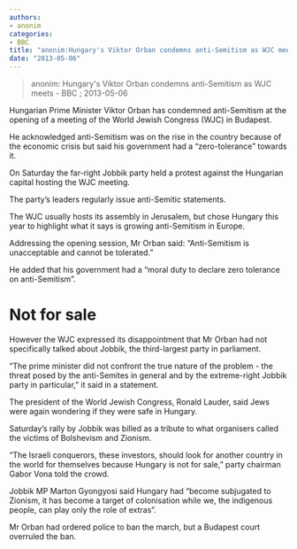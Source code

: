```yaml
---
authors: 
- anonim
categories: 
- BBC
title: "anonim:Hungary's Viktor Orban condemns anti-Semitism as WJC meets"
date: "2013-05-06"
---
```

> anonim: Hungary's Viktor Orban condemns anti-Semitism as WJC meets - BBC ; 2013-05-06

Hungarian Prime Minister Viktor Orban has condemned anti-Semitism at the opening of a meeting of the World Jewish Congress (WJC) in Budapest.

He acknowledged anti-Semitism was on the rise in the country because of the economic crisis but said his government had a “zero-tolerance” towards it.

On Saturday the far-right Jobbik party held a protest against the Hungarian capital hosting the WJC meeting.

The party’s leaders regularly issue anti-Semitic statements.

The WJC usually hosts its assembly in Jerusalem, but chose Hungary this year to highlight what it says is growing anti-Semitism in Europe.

Addressing the opening session, Mr Orban said: “Anti-Semitism is unacceptable and cannot be tolerated.”

He added that his government had a “moral duty to declare zero tolerance on anti-Semitism”.

Not for sale
============

However the WJC expressed its disappointment that Mr Orban had not specifically talked about Jobbik, the third-largest party in parliament.

“The prime minister did not confront the true nature of the problem - the threat posed by the anti-Semites in general and by the extreme-right Jobbik party in particular,” it said in a statement.

The president of the World Jewish Congress, Ronald Lauder, said Jews were again wondering if they were safe in Hungary.

Saturday’s rally by Jobbik was billed as a tribute to what organisers called the victims of Bolshevism and Zionism.

“The Israeli conquerors, these investors, should look for another country in the world for themselves because Hungary is not for sale,” party chairman Gabor Vona told the crowd.

Jobbik MP Marton Gyongyosi said Hungary had “become subjugated to Zionism, it has become a target of colonisation while we, the indigenous people, can play only the role of extras”.

Mr Orban had ordered police to ban the march, but a Budapest court overruled the ban.
